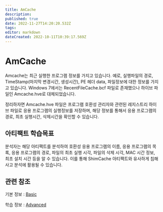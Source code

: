 ```yaml
---
title: AmCache
description: 
published: true
date: 2022-11-27T14:20:20.532Z
tags: 
editor: markdown
dateCreated: 2022-10-11T10:39:17.569Z
---
```


# AmCache

Amcache는 최근 실행한 프로그램 정보를 가지고 있습니다. 예로, 실행파일의 경로, TimeStamp(마지막 변경시간, 생성시간), PE 헤더 data, 파일정보에 대한 정보를 가지고 있습니다. Windows 7에서는 RecentFileCache.bcf 파일로 존재했으나 하이브 파일인 Amcache.hve로 대체되었습니다.

정리하자면 Amcache.hve 파일은 프로그램 호환성 관리자와 관련된 레지스트리 하이브 파일로 응용 프로그램의 실행정보를 저장하며, 해당 정보를 통해서 응용 프로그램의 경로, 최초 실행시간, 삭제시간을 확인할 수 있습니다.

## 아티팩트 학습목표

분석자는 해당 아티팩트를 분석하여 호환성 응용 프로그램의 이름, 응용 프로그램의 목록, 응용 프로그램의 경로, 파일의 최초 실행 시각, 파일의 삭제 시각, MAC 시간 정보, 최초 설치 시간 등을 알 수 있습니다. 이를 통해 ShimCache 아티팩트와 유사하게 침해사고 분석에 활용될 수 있습니다.

## 관련 참조

기본 정보 : [Basic](/ko/Artifact/Registry/AmCache/Basic)

학습 정보 : [Advanced](/ko/Artifact/Registry/AmCache/Advanced)